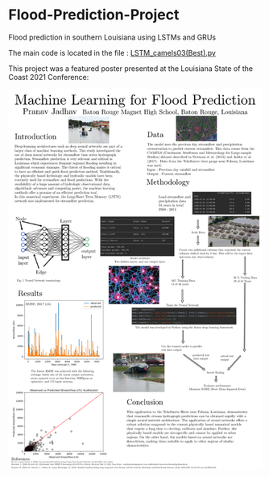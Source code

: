 # Flood-Prediction-Project
Flood prediction in southern Louisiana using LSTMs and GRUs

The main code is located in the file : [LSTM_camels03(Best).py](LSTMwithKERASmultivar/LSTM_camels03(Best).py)

This project was a featured poster presented at the Louisiana State of the Coast 2021 Conference:

![](SOC_2021_Poster_Final.png)
